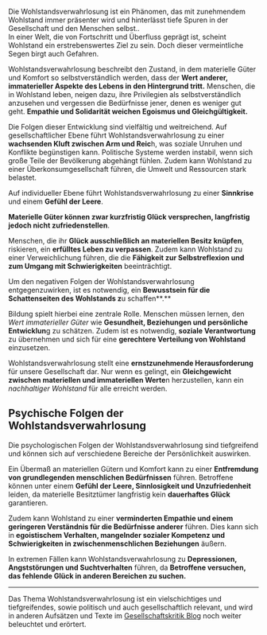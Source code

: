 Die Wohlstandsverwahrlosung ist ein Phänomen, das mit zunehmendem Wohlstand immer präsenter wird und hinterlässt tiefe Spuren in der Gesellschaft und den Menschen selbst..  
In einer Welt, die von Fortschritt und Überfluss geprägt ist, scheint Wohlstand ein erstrebenswertes Ziel zu sein. Doch dieser vermeintliche Segen birgt auch Gefahren. 

Wohlstandsverwahrlosung beschreibt den Zustand, in dem materielle Güter und Komfort so selbstverständlich werden, dass der **Wert anderer, immaterieller Aspekte des Lebens in den Hintergrund tritt.** Menschen, die in Wohlstand leben, neigen dazu, ihre Privilegien als selbstverständlich anzusehen und vergessen die Bedürfnisse jener, denen es weniger gut geht. **Empathie und Solidarität weichen Egoismus und Gleichgültigkeit.**

Die Folgen dieser Entwicklung sind vielfältig und weitreichend. Auf gesellschaftlicher Ebene führt Wohlstandsverwahrlosung zu einer **wachsenden Kluft zwischen Arm und Reic**h, was soziale Unruhen und Konflikte begünstigen kann. Politische Systeme werden instabil, wenn sich große Teile der Bevölkerung abgehängt fühlen. Zudem kann Wohlstand zu einer Überkonsumgesellschaft führen, die Umwelt und Ressourcen stark belastet.

Auf individueller Ebene führt Wohlstandsverwahrlosung zu einer **Sinnkrise** und einem **Gefühl der Leere**. 

**Materielle Güter können zwar kurzfristig Glück versprechen, langfristig jedoch nicht zufriedenstellen**. 

Menschen, die ihr **Glück ausschließlich an materiellen Besitz knüpfen**, riskieren, ein **erfülltes Leben zu verpassen**. Zudem kann Wohlstand zu einer Verweichlichung führen, die die **Fähigkeit zur Selbstreflexion und zum Umgang mit Schwierigkeiten** beeinträchtigt.

Um den negativen Folgen der Wohlstandsverwahrlosung entgegenzuwirken, ist es notwendig, ein **Bewusstsein für die Schattenseiten des Wohlstands z**u schaffen**.** 

Bildung spielt hierbei eine zentrale Rolle. Menschen müssen lernen, den *Wert immaterieller Güter* wie **Gesundheit, Beziehungen und persönliche Entwicklun**g zu schätzen. Zudem ist es notwendig, **soziale Verantwortung** zu übernehmen und sich für eine **gerechtere Verteilung von Wohlstand** einzusetzen.

Wohlstandsverwahrlosung stellt eine **ernstzunehmende Herausforderung** für unsere Gesellschaft dar. Nur wenn es gelingt, ein **Gleichgewicht zwischen materiellen und immateriellen Werte**n herzustellen, kann ein *nachhaltiger Wohlstand* für alle erreicht werden.

## Psychische Folgen der Wohlstandsverwahrlosung 

Die psychologischen Folgen der Wohlstandsverwahrlosung sind tiefgreifend und können sich auf verschiedene Bereiche der Persönlichkeit auswirken. 

Ein Übermaß an materiellen Gütern und Komfort kann zu einer **Entfremdung von grundlegenden menschlichen Bedürfnissen** führen. Betroffene können unter einem **Gefühl der Leere, Sinnlosigkeit und Unzufriedenheit** leiden, da materielle Besitztümer langfristig kein **dauerhaftes Glück** garantieren. 

Zudem kann Wohlstand zu einer **verminderten Empathie und einem geringeren Verständnis für die Bedürfnisse anderer** führen. Dies kann sich in **egoistischem Verhalten, mangelnder sozialer Kompetenz und Schwierigkeiten in zwischenmenschlichen Beziehungen** äußern. 

In extremen Fällen kann Wohlstandsverwahrlosung zu **Depressionen, Angststörungen und Suchtverhalten** führen, da **Betroffene versuchen, das fehlende Glück in anderen Bereichen zu suchen.**

---

Das Thema Wohlstandsverwahrlosung ist ein vielschichtiges und tiefgreifendes, sowie politisch und auch gesellschaftlich relevant, und wird in anderen Aufsätzen und Texte im [Gesellschaftskritik Blog](https://s2030c.github.io/gesellschaftskritik/) noch weiter beleuchtet und erörtert. 

